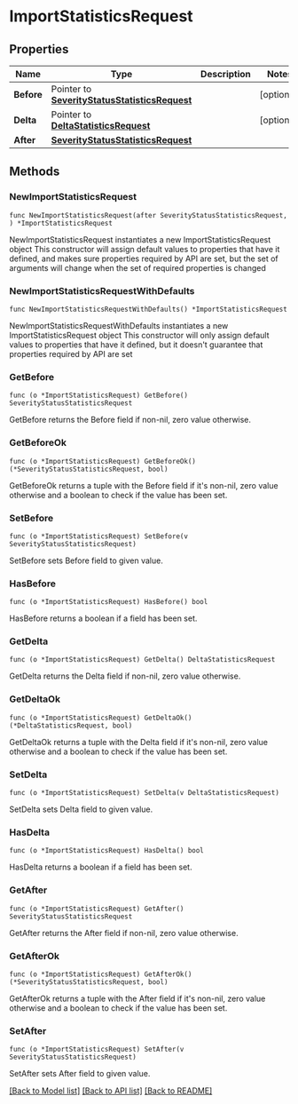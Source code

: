# ImportStatisticsRequest

## Properties

Name | Type | Description | Notes
------------ | ------------- | ------------- | -------------
**Before** | Pointer to [**SeverityStatusStatisticsRequest**](SeverityStatusStatisticsRequest.md) |  | [optional] 
**Delta** | Pointer to [**DeltaStatisticsRequest**](DeltaStatisticsRequest.md) |  | [optional] 
**After** | [**SeverityStatusStatisticsRequest**](SeverityStatusStatisticsRequest.md) |  | 

## Methods

### NewImportStatisticsRequest

`func NewImportStatisticsRequest(after SeverityStatusStatisticsRequest, ) *ImportStatisticsRequest`

NewImportStatisticsRequest instantiates a new ImportStatisticsRequest object
This constructor will assign default values to properties that have it defined,
and makes sure properties required by API are set, but the set of arguments
will change when the set of required properties is changed

### NewImportStatisticsRequestWithDefaults

`func NewImportStatisticsRequestWithDefaults() *ImportStatisticsRequest`

NewImportStatisticsRequestWithDefaults instantiates a new ImportStatisticsRequest object
This constructor will only assign default values to properties that have it defined,
but it doesn't guarantee that properties required by API are set

### GetBefore

`func (o *ImportStatisticsRequest) GetBefore() SeverityStatusStatisticsRequest`

GetBefore returns the Before field if non-nil, zero value otherwise.

### GetBeforeOk

`func (o *ImportStatisticsRequest) GetBeforeOk() (*SeverityStatusStatisticsRequest, bool)`

GetBeforeOk returns a tuple with the Before field if it's non-nil, zero value otherwise
and a boolean to check if the value has been set.

### SetBefore

`func (o *ImportStatisticsRequest) SetBefore(v SeverityStatusStatisticsRequest)`

SetBefore sets Before field to given value.

### HasBefore

`func (o *ImportStatisticsRequest) HasBefore() bool`

HasBefore returns a boolean if a field has been set.

### GetDelta

`func (o *ImportStatisticsRequest) GetDelta() DeltaStatisticsRequest`

GetDelta returns the Delta field if non-nil, zero value otherwise.

### GetDeltaOk

`func (o *ImportStatisticsRequest) GetDeltaOk() (*DeltaStatisticsRequest, bool)`

GetDeltaOk returns a tuple with the Delta field if it's non-nil, zero value otherwise
and a boolean to check if the value has been set.

### SetDelta

`func (o *ImportStatisticsRequest) SetDelta(v DeltaStatisticsRequest)`

SetDelta sets Delta field to given value.

### HasDelta

`func (o *ImportStatisticsRequest) HasDelta() bool`

HasDelta returns a boolean if a field has been set.

### GetAfter

`func (o *ImportStatisticsRequest) GetAfter() SeverityStatusStatisticsRequest`

GetAfter returns the After field if non-nil, zero value otherwise.

### GetAfterOk

`func (o *ImportStatisticsRequest) GetAfterOk() (*SeverityStatusStatisticsRequest, bool)`

GetAfterOk returns a tuple with the After field if it's non-nil, zero value otherwise
and a boolean to check if the value has been set.

### SetAfter

`func (o *ImportStatisticsRequest) SetAfter(v SeverityStatusStatisticsRequest)`

SetAfter sets After field to given value.



[[Back to Model list]](../README.md#documentation-for-models) [[Back to API list]](../README.md#documentation-for-api-endpoints) [[Back to README]](../README.md)


